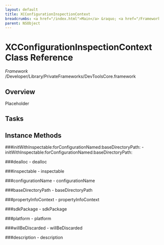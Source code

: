```yaml
---
layout: default
title: XCConfigurationInspectionContext
breadcrumbs: <a href="/index.html">Main</a> &raquo; <a href="/Frameworks.html">Framework</a> &raquo; <a href="/Frameworks/DevToolsCore.html">DevToolsCore</a> &raquo; XCConfigurationInspectionContext
parent: NSObject 
---
```

# XCConfigurationInspectionContext Class Reference

*Framework* /Developer/Library/PrivateFrameworks/DevToolsCore.framework

## Overview

Placeholder

## Tasks

## Instance Methods

<a name="-initWithInspectable:forConfigurationNamed:baseDirectoryPath:"></a>
###initWithInspectable:forConfigurationNamed:baseDirectoryPath:
    - initWithInspectable:forConfigurationNamed:baseDirectoryPath:

<a name="-dealloc"></a>
###dealloc
    - dealloc

<a name="-inspectable"></a>
###inspectable
    - inspectable

<a name="-configurationName"></a>
###configurationName
    - configurationName

<a name="-baseDirectoryPath"></a>
###baseDirectoryPath
    - baseDirectoryPath

<a name="-propertyInfoContext"></a>
###propertyInfoContext
    - propertyInfoContext

<a name="-sdkPackage"></a>
###sdkPackage
    - sdkPackage

<a name="-platform"></a>
###platform
    - platform

<a name="-willBeDiscarded"></a>
###willBeDiscarded
    - willBeDiscarded

<a name="-description"></a>
###description
    - description

